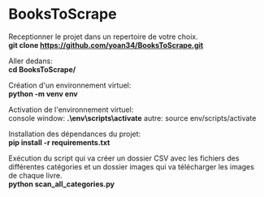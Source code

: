 # BooksToScrape

Receptionner le projet dans un repertoire de votre choix.</br>
<b>git clone https://github.com/yoan34/BooksToScrape.git</b>

Aller dedans:</br>
<b>cd BooksToScrape/</b>

Création d'un environnement virtuel:</br>
	<b>python -m venv env</b>

Activation de l'environnement virtuel:</br>
	console window: <b>.\env\scripts\activate</b>
	autre: source env/scripts/activate</b>

Installation des dépendances du projet:</br>
	<b>pip install -r requirements.txt</b>

Exécution du script qui va créer un dossier CSV avec les fichiers des différentes catégories et
un dossier images qui va télécharger les images de chaque livre.</br>
	<b>python scan_all_categories.py</b>
